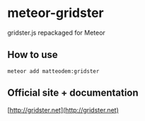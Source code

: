 # meteor-gridster
gridster.js repackaged for Meteor

## How to use
```
meteor add matteodem:gridster
```

## Official site + documentation
[http://gridster.net](http://gridster.net)
